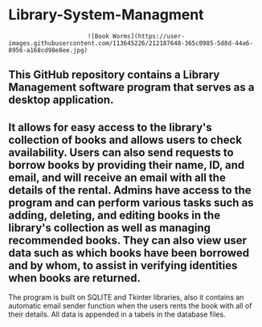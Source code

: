 # Library-System-Managment
                          ![Book Worms](https://user-images.githubusercontent.com/113645226/212187648-365c0985-5d8d-44a6-8956-a168cd98e8ee.jpg)

This GitHub repository contains a Library Management software program that serves as a desktop application.
----------------------------------------------------------------------------------
It allows for easy access to the library's collection of books and allows users to check availability.
Users can also send requests to borrow books by providing their name, ID, and email, and will receive an email with all the details of the rental. Admins have access to the program and can perform various tasks such as adding, deleting, and editing books in the library's collection as well as managing recommended books. They can also view user data such as which books have been borrowed and by whom, to assist in verifying identities when books are returned.
----------------------------------------------------------------------------------
The program is built on SQLITE and Tkinter libraries, also it contains an automatic email sender function when the users rents the book with all of their details.
All data is appended in a tabels in the database files.
